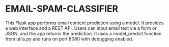 # EMAIL-SPAM-CLASSIFIER
This Flask app performs email content prediction using a model. It provides a web interface and a REST API. Users can input email text via a form or JSON, and the app returns the prediction. It uses a model_predict function from utils.py and runs on port 8080 with debugging enabled.
